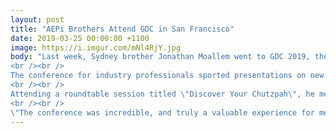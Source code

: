 ```yaml
---
layout: post
title: "AEPi Brothers Attend GDC in San Francisco"
date: 2019-03-25 00:00:00 +1100
image: https://i.imgur.com/mNl4RjY.jpg
body: "Last week, Sydney brother Jonathan Moallem went to GDC 2019, the global games developer conference, to present his critique on narrative design in video games.
<br /><br />
The conference for industry professionals sported presentations on new technologies, summits and roundtables on advocacy, networking and collaboration opportunities, and much more.
<br /><br />
Attending a roundtable session titled \"Discover Your Chutzpah\", he met a number of AEPi brothers from across the US (including AEPi Chico State and AEPi Chicago Metro), all engaged in the discussion around representation in the industry, Jewish life in the workplace, and positive social action.
<br /><br />
\"The conference was incredible, and truly a valuable experience for me going forward in my career. Meeting the AEPi brothers there was an absolute treat as well, as not only did we share letters between us but also a passion for crafting digital experiences.\" - Jonathan Moallem"
---
```

